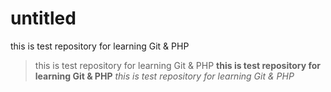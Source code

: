 # untitled
this is test repository for learning Git &amp; PHP
>this is test repository for learning Git &amp; PHP
**this is test repository for learning Git &amp; PHP**
*this is test repository for learning Git &amp; PHP*
